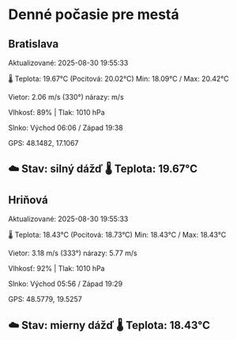 ﻿# Denné počasie pre mestá

## Bratislava
Aktualizované: 2025-08-30 19:55:33

🌡️ Teplota: 19.67°C 
(Pocitová: 20.02°C)
Min: 18.09°C / Max: 20.42°C

Vietor: 2.06 m/s    (330°) 
nárazy:  m/s

Vlhkosť: 89% | Tlak: 1010 hPa

Slnko: Východ 06:06 / Západ 19:38

GPS: 48.1482, 17.1067

☁️ Stav: silný dážď        🌡️ Teplota: 19.67°C
---

## Hriňová
Aktualizované: 2025-08-30 19:55:33

🌡️ Teplota: 18.43°C 
(Pocitová: 18.73°C)
Min: 18.43°C / Max: 18.43°C

Vietor: 3.18 m/s (333°)
nárazy: 5.77 m/s

Vlhkosť: 92% | Tlak: 1010 hPa

Slnko: Východ 05:56 / Západ 19:29

GPS: 48.5779, 19.5257

☁️ Stav: mierny dážď        🌡️ Teplota: 18.43°C
---
